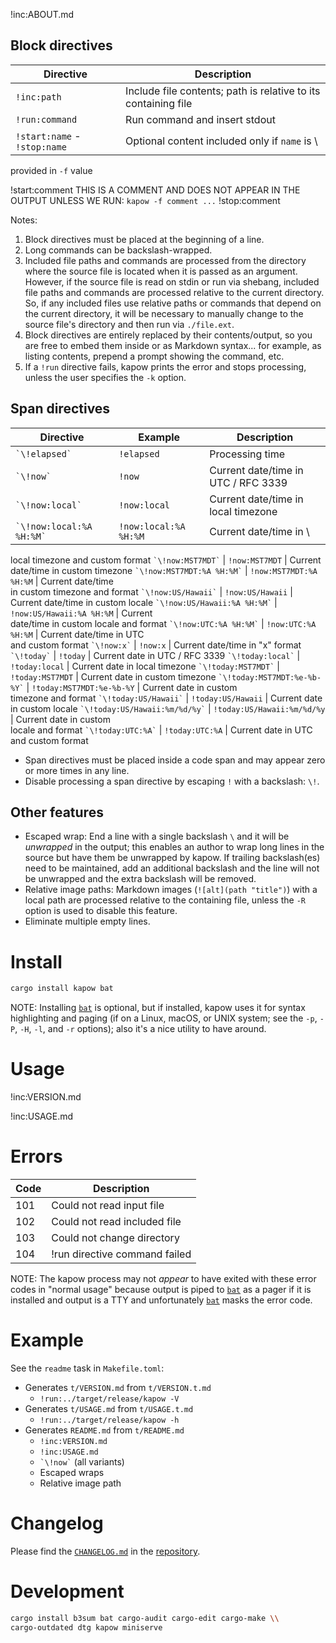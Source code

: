 !inc:ABOUT.md

## Block directives

Directive | Description
---|---
`!inc:path` | Include file contents; path is relative to its containing file
`!run:command` | Run command and insert stdout
`!start:name` - `!stop:name` | Optional content included only if `name` is \
provided in `-f` value

!start:comment
THIS IS A COMMENT AND DOES NOT APPEAR IN THE OUTPUT UNLESS WE RUN:
`kapow -f comment ...`
!stop:comment

Notes:

1. Block directives must be placed at the beginning of a line.
2. Long commands can be backslash-wrapped.
3. Included file paths and commands are processed from the directory where the
   source file is located when it is passed as an argument.
   However, if the source file is read on stdin or run via shebang, included
   file paths and commands are processed relative to the current directory.
   So, if any included files use relative paths or commands that depend on the
   current directory, it will be necessary to manually change to the source
   file's directory and then run via `./file.ext`.
4. Block directives are entirely replaced by their contents/output, so you are
   free to embed them inside or as Markdown syntax... for example, as listing
   contents, prepend a prompt showing the command, etc.
5. If a `!run` directive fails, kapow prints the error and stops processing,
   unless the user specifies the `-k` option.

## Span directives

Directive | Example | Description
---|---|---
`` `\!elapsed` `` | `!elapsed` | Processing time
`` `\!now` `` | `!now` | Current date/time in UTC / RFC 3339
`` `\!now:local` `` | `!now:local` | Current date/time in local timezone
`` `\!now:local:%A %H:%M` `` | `!now:local:%A %H:%M` | Current date/time in \
local timezone and custom format
`` `\!now:MST7MDT` `` | `!now:MST7MDT` | Current date/time in custom timezone
`` `\!now:MST7MDT:%A %H:%M` `` | `!now:MST7MDT:%A %H:%M` | Current date/time \
in custom timezone and format
`` `\!now:US/Hawaii` `` | `!now:US/Hawaii` | Current date/time in custom locale
`` `\!now:US/Hawaii:%A %H:%M` `` | `!now:US/Hawaii:%A %H:%M` | Current \
date/time in custom locale and format
`` `\!now:UTC:%A %H:%M` `` | `!now:UTC:%A %H:%M` | Current date/time in UTC \
and custom format
`` `\!now:x` `` | `!now:x` | Current date/time in "x" format
`` `\!today` `` | `!today` | Current date in UTC / RFC 3339
`` `\!today:local` `` | `!today:local` | Current date in local timezone
`` `\!today:MST7MDT` `` | `!today:MST7MDT` | Current date in custom timezone
`` `\!today:MST7MDT:%e-%b-%Y` `` | `!today:MST7MDT:%e-%b-%Y` | Current date in custom \
timezone and format
`` `\!today:US/Hawaii` `` | `!today:US/Hawaii` | Current date in custom locale
`` `\!today:US/Hawaii:%m/%d/%y` `` | `!today:US/Hawaii:%m/%d/%y` | Current date in custom \
locale and format
`` `\!today:UTC:%A` `` | `!today:UTC:%A` | Current date in UTC and custom format

* Span directives must be placed inside a code span and may appear zero or more
  times in any line.
* Disable processing a span directive by escaping `!` with a backslash: `\!`.

## Other features

* Escaped wrap: End a line with a single backslash `\` and it will be
  *unwrapped* in the output; this enables an author to wrap long lines in the
  source but have them be unwrapped by kapow.
  If trailing backslash(es) need to be maintained, add an additional backslash
  and the line will not be unwrapped and the extra backslash will be removed.
* Relative image paths: Markdown images (`![alt](path "title")`) with a local
  path are processed relative to the containing file, unless the `-R` option is
  used to disable this feature.
* Eliminate multiple empty lines.

# Install

```bash
cargo install kapow bat
```

NOTE: Installing [`bat`] is optional, but if installed, kapow uses it for syntax
highlighting and paging (if on a Linux, macOS, or UNIX system; see the `-p`,
`-P`, `-H`, `-l`, and `-r` options); also it's a nice utility to have around.

[`bat`]: https://crates.io/crates/bat

# Usage

!inc:VERSION.md

!inc:USAGE.md

# Errors

Code | Description
---|---
101 | Could not read input file
102 | Could not read included file
103 | Could not change directory
104 | !run directive command failed

NOTE: The kapow process may not *appear* to have exited with these error codes
in "normal usage" because output is piped to [`bat`] as a pager if it is
installed and output is a TTY and unfortunately [`bat`] masks the error code.

# Example

See the `readme` task in `Makefile.toml`:

* Generates `t/VERSION.md` from `t/VERSION.t.md`
    * `!run:../target/release/kapow -V`
* Generates `t/USAGE.md` from `t/USAGE.t.md`
    * `!run:../target/release/kapow -h`
* Generates `README.md` from `t/README.md`
    * `!inc:VERSION.md`
    * `!inc:USAGE.md`
    * `` `\!now` `` (all variants)
    * Escaped wraps
    * Relative image path

# Changelog

Please find the [`CHANGELOG.md`] in the [repository].

[`CHANGELOG.md`]: https://github.com/qtfkwk/kapow/blob/main/CHANGELOG.md
[repository]: https://github.com/qtfkwk/kapow/

# Development

```bash
cargo install b3sum bat cargo-audit cargo-edit cargo-make \\
cargo-outdated dtg kapow miniserve
```

